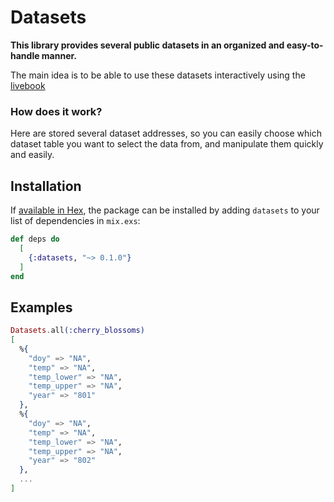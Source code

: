 # Datasets

**This library provides several public datasets in an organized and easy-to-handle manner.**

The main idea is to be able to use these datasets interactively using the [livebook](https://livebook.com)

### How does it work?

Here are stored several dataset addresses, so you can easily choose which dataset table you want to select the data from, and manipulate them quickly and easily.

## Installation

If [available in Hex](https://hex.pm/docs/publish), the package can be installed
by adding `datasets` to your list of dependencies in `mix.exs`:

```elixir
def deps do
  [
    {:datasets, "~> 0.1.0"}
  ]
end
```
## Examples

```elixir
Datasets.all(:cherry_blossoms)
[
  %{
    "doy" => "NA",
    "temp" => "NA",
    "temp_lower" => "NA",
    "temp_upper" => "NA",
    "year" => "801"
  },
  %{
    "doy" => "NA",
    "temp" => "NA",
    "temp_lower" => "NA",
    "temp_upper" => "NA",
    "year" => "802"
  },
  ...
]
```
